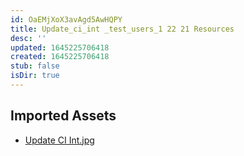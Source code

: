 ```yaml
---
id: OaEMjXoX3avAgd5AwHQPY
title: Update_ci_int _test_users_1 22 21 Resources
desc: ''
updated: 1645225706418
created: 1645225706418
stub: false
isDir: true
---
```

## Imported Assets
- [Update CI Int.jpg](/assets/update-ci-int-3Tjsm1T3FO15.jpg)

